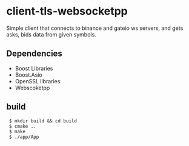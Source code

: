 # client-tls-websocketpp
Simple client that connects to binance and gateio ws servers, and gets asks, bids data from given symbols.

## Dependencies

* Boost Libraries
* Boost.Asio
* OpenSSL libraries
* Webscoketpp

## build
```
 $ mkdir build && cd build
 $ cmake ..
 $ make
 $ ./app/App
```
